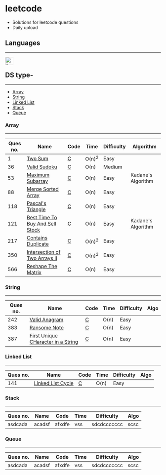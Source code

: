 # leetcode
+ Solutions for leetcode questions
+ Daily upload
 

## Languages
---------
[<img align="left" width="26px" alt="c logo" src="https://www.pngitem.com/pimgs/m/31-312155_c-programming-language-logo-hd-png-download.png"/>](https://github.com/biswabismay/leetcode/tree/main/C)
<br>

## DS type-
-----------
+ [Array](https://github.com/biswabismay/leetcode#array)
+ [String](https://github.com/biswabismay/leetcode#string)
+ [Linked List](https://github.com/biswabismay/leetcode#linked-list)
+ [Stack](https://github.com/biswabismay/leetcode#stack)
+ [Queue](https://github.com/biswabismay/leetcode#queue)

### Array
---------
Ques no. | Name | Code | Time | Difficulty | Algorithm
---------|------|------|------|------------|-----
1 | [Two Sum](https://leetcode.com/problems/two-sum/) | [C](https://github.com/biswabismay/leetcode/blob/main/C/1_Two_Sum.c) | O(n)<sup>2</sup> | Easy |
36 | [Valid Sudoku](https://leetcode.com/problems/valid-sudoku/) | [C](https://github.com/biswabismay/leetcode/blob/main/C/36_Valid_Sudoku.c) | O(n) | Medium
53  |[Maximum Subarray](https://leetcode.com/problems/maximum-subarray/) | [C](https://github.com/biswabismay/leetcode/blob/main/C/53_Maximum_Subarray.c) | O(n) | Easy| Kadane's Algorithm
88 |[Merge Sorted Array](https://leetcode.com/problems/merge-sorted-array/) | [C](https://github.com/biswabismay/leetcode/blob/main/C/88_Merge_Sorted_Array.c) | O(n) | Easy |
118 | [Pascal's Triangle](https://leetcode.com/problems/pascals-triangle/) | [C](https://github.com/biswabismay/leetcode/blob/main/C/118_Pascals_Triangle.c) | O(n) | Easy
121 | [Best Time To Buy And Sell Stock](https://leetcode.com/problems/best-time-to-buy-and-sell-stock/) | [C](https://github.com/biswabismay/leetcode/blob/main/C/121_Best_Time_to_Buy_and_Sell_Stock.c) | O(n) | Easy | Kadane's Algorithm
217 | [Contains Duplicate](https://leetcode.com/problems/contains-duplicate/) | [C](https://github.com/biswabismay/leetcode/blob/main/C/1_Two_Sum.c) | O(n)<sup>2</sup> | Easy |
350 | [Intersection of Two Arrays II](https://leetcode.com/problems/intersection-of-two-arrays-ii/) | [C](https://github.com/biswabismay/leetcode/blob/main/C/350_Intersection_of_Two_Arrays_II.c) | O(n)<sup>2</sup> | Easy
566 | [Reshape The Matrix](https://leetcode.com/problems/reshape-the-matrix/) | [C](https://github.com/biswabismay/leetcode/blob/main/C/566_Reshape_the_Matrix.c) | O(n) | Easy

### String
-----------
Ques no. | Name | Code | Time | Difficulty | Algo
---------|------|------|------|------------|-----
242 | [Valid Anagram](https://leetcode.com/problems/valid-anagram/) | [C](https://github.com/biswabismay/leetcode/blob/main/C/36_Valid_Sudoku.c) | O(n)   | Easy |
383 | [Ransome Note](https://leetcode.com/problems/ransom-note/) | [C](https://github.com/biswabismay/leetcode/blob/main/C/383_Ransom_Note.c) | O(n) | Easy |
387 | [First Unique CHaracter in a String](https://leetcode.com/problems/first-unique-character-in-a-string/) | [C](https://github.com/biswabismay/leetcode/blob/main/C/387_First_Unique_Character_in_a_String.c) | O(n) | Easy |



### Linked List
---------------
Ques no. | Name | Code | Time | Difficulty | Algo
---------|------|------|------|------------|-----
141 | [Linked List Cycle](https://leetcode.com/problems/linked-list-cycle/) | [C](https://github.com/biswabismay/leetcode/blob/main/C/141_Linked_List_Cycle.c) | O(n) | Easy | 




### Stack
-----------
Ques no. | Name | Code | Time | Difficulty | Algo
---------|------|------|------|------------|-----
asdcada  |acadsf|afxdfe|vss   | sdcdccccccc|scsc 


### Queue
---------
Ques no. | Name | Code | Time | Difficulty | Algo
---------|------|------|------|------------|-----
asdcada  |acadsf|afxdfe|vss   | sdcdccccccc|scsc 
